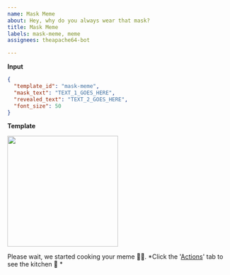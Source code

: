 ```yaml
---
name: Mask Meme
about: Hey, why do you always wear that mask?
title: Mask Meme
labels: mask-meme, meme
assignees: theapache64-bot

---
```

**Input**

```json
{
  "template_id": "mask-meme",
  "mask_text": "TEXT_1_GOES_HERE",
  "revealed_text": "TEXT_2_GOES_HERE",
  "font_size": 50
}
```
<!-- 
mask_text = The text on the mask
revealed_text = The text when face revealed
font_size = Font size (both mask_text and revealed_text)
 -->
**Template**

<img src="https://raw.githubusercontent.com/theapache64/gh-meme-maker/master/template_images/mask.jpg" height="250"/>

<!-- 
Once you created the issue...
 --> 
Please wait, we started cooking your meme 👨‍🍳. *Click the '[Actions](https://github.com/theapache64/gh-meme-maker/actions)' tab to see the kitchen 🍳 *
 